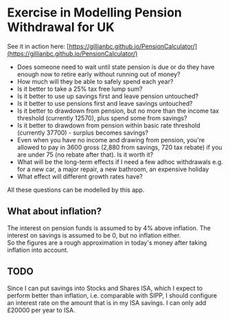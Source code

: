 # Exercise in Modelling Pension Withdrawal for UK
See it in action here:
[https://gillianbc.github.io/PensionCalculator/](https://gillianbc.github.io/PensionCalculator/)

- Does someone need to wait until state pension is due or do they have enough now to retire early without running out of money?
- How much will they be able to safely spend each year?
- Is it better to take a 25% tax free lump sum?  
- Is it better to use up savings first and leave pension untouched?
- Is it better to use pensions first and leave savings untouched?
- Is it better to drawdown from pension, but no more than the income tax threshold (currently 12570), plus spend some from savings?
- Is it better to drawdown from pension within basic rate threshold (currently 37700) - surplus becomes savings?
- Even when you have no income and drawing from pension, you're allowed to pay in 3600 gross (2,880 from savings, 720 tax rebate) if you are under 75 (no rebate after that).  Is it worth it?
- What will be the long-term effects if I need a few adhoc withdrawals e.g. for a new car, a major repair, a new bathroom, an expensive holiday
- What effect will different growth rates have?

All these questions can be modelled by this app.

## What about inflation?
The interest on pension funds is assumed to by 4% above inflation.  The interest on savings is assumed to be 0, but no inflation either.  
So the figures are a rough approximation in today's money after taking inflation into account. 

TODO
----
Since I can put savings into Stocks and Shares ISA, which I expect to perform better than inflation, i.e. comparable with SIPP, I should configure an interest rate on the amount that is in my ISA savings.  I can only add £20000 per year to ISA.  

